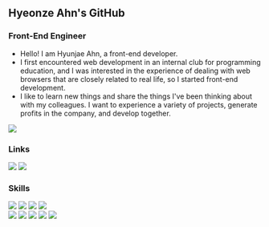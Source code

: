 ## Hyeonze Ahn's GitHub
### Front-End Engineer
- Hello! I am Hyunjae Ahn, a front-end developer.
- I first encountered web development in an internal club for programming education, and I was interested in the experience of dealing with web browsers that are closely related to real life, so I started front-end development.
- I like to learn new things and share the things I've been thinking about with my colleagues. I want to experience a variety of projects, generate profits in the company, and develop together.

<img src="https://github-readme-stats.vercel.app/api?username=hyeonze&theme=radical&show_icons=true&hide=stars,issues" />

### Links
<a href="https://drive.google.com/file/d/11C3p2S4Xt_a_uX-FghmW_iKRIiiTaLTA/view?usp=sharing"><img src="https://img.shields.io/badge/Resume-0052CC?style=flat-square"/></a>
<a href="https://velog.io/@hyeonze"><img src="https://img.shields.io/badge/Velog-20C997?style=flat-square&logo=velog&logoColor=white"/></a>
### Skills
<img src="https://img.shields.io/badge/React/ReactNative-20232A?style=flat-square&logo=react&logoColor=61DAFB"/></a>
<img src="https://img.shields.io/badge/JavaScript-F7DF1E?style=flat-square&logo=JavaScript&logoColor=white"/></a>
<img src="https://img.shields.io/badge/HTML5-E34F26?style=flat-square&logo=HTML5&logoColor=white"/></a>
<img src="https://img.shields.io/badge/CSS3-1572B6?style=flat-square&logo=CSS3&logoColor=white"/></br>
<img src="https://img.shields.io/badge/C-20232A?style=flat-square&logo=c&logoColor=61DAFB"/></a>
<img src="https://img.shields.io/badge/Github-20232A?style=flat-square&logo=github&logoColor=61DAFB"/></a>
<img src="https://img.shields.io/badge/Figma-20232A?style=flat-square&logo=figma&logoColor=61DAFB"/></a>
<img src="https://img.shields.io/badge/Slack-20232A?style=flat-square&logo=slack&logoColor=61DAFB"/></a>
<img src="https://img.shields.io/badge/Trello-20232A?style=flat-square&logo=trello&logoColor=61DAFB"/></a>
